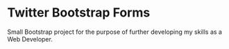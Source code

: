 # Twitter Bootstrap Forms
Small Bootstrap project for the purpose of further developing my skills as a Web Developer.
